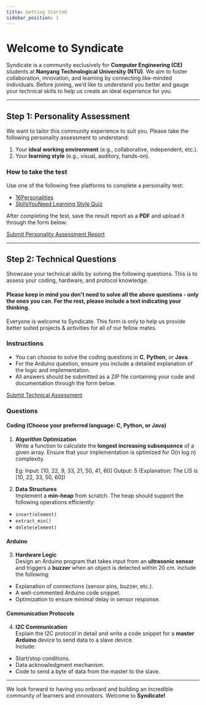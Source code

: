 ```yaml
---
title: Getting Started
sidebar_position: 1
---
```


# Welcome to **Syndicate**

Syndicate is a community exclusively for **Computer Engineering (CE)** students at **Nanyang Technological University (NTU)**. We aim to foster collaboration, innovation, and learning by connecting like-minded individuals. Before joining, we’d like to understand you better and gauge your technical skills to help us create an ideal experience for you.

---

## Step 1: Personality Assessment  
We want to tailor this community experience to suit you. Please take the following personality assessment to understand:  
1. Your **ideal working environment** (e.g., collaborative, independent, etc.).  
2. Your **learning style** (e.g., visual, auditory, hands-on).  

### How to take the test  
Use one of the following free platforms to complete a personality test:  
- [16Personalities](https://www.16personalities.com/free-personality-test)  
- [SkillsYouNeed Learning Style Quiz](https://www.skillsyouneed.com/ls/index.php/ls/test)  

After completing the test, save the result report as a **PDF** and upload it through the form below:  

[Submit Personality Assessment Report](https://forms.office.com/r/4LHFR33p3c)

---

## Step 2: Technical Questions  
Showcase your technical skills by solving the following questions. This is to assess your coding, hardware, and protocol knowledge.
#### Please keep in mind you don't need to solve all the above questions - only the ones you can. For the rest, please include a text indicating your thinking.

Everyone is welcome to Syndicate. This form is only to help us provide better suited projects & activities for all of our fellow mates.

### Instructions  
- You can choose to solve the coding questions in **C**, **Python**, or **Java**.  
- For the Arduino question, ensure you include a detailed explanation of the logic and implementation.  
- All answers should be submitted as a ZIP file containing your code and documentation through the form below.  

[Submit Technical Assessment](https://forms.gle/SAMPLE_LINK)

### Questions  

#### Coding (Choose your preferred language: C, Python, or Java)  
1. **Algorithm Optimization**  
   Write a function to calculate the **longest increasing subsequence** of a given array. Ensure that your implementation is optimized for O(n log n) complexity.  
   
   Eg: Input: [10, 22, 9, 33, 21, 50, 41, 60]
   Output: 5
   (Explanation: The LIS is [10, 22, 33, 50, 60])

2. **Data Structures**  
Implement a **min-heap** from scratch. The heap should support the following operations efficiently:  
- `insert(element)`  
- `extract_min()`  
- `delete(element)`  

#### Arduino  
3. **Hardware Logic**  
Design an Arduino program that takes input from an **ultrasonic sensor** and triggers a **buzzer** when an object is detected within 20 cm. Include the following:  
- Explanation of connections (sensor pins, buzzer, etc.).  
- A well-commented Arduino code snippet.  
- Optimization to ensure minimal delay in sensor response.  

#### Communication Protocols  
4. **I2C Communication**  
Explain the I2C protocol in detail and write a code snippet for a **master Arduino** device to send data to a slave device.  
Include:  
- Start/stop conditions.  
- Data acknowledgment mechanism.  
- Code to send a byte of data from the master to the slave.  


---

We look forward to having you onboard and building an incredible community of learners and innovators. Welcome to **Syndicate!**

